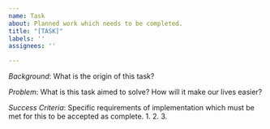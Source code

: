 ```yaml
---
name: Task
about: Planned work which needs to be completed.
title: "[TASK]"
labels: ''
assignees: ''

---
```


_Background_:
What is the origin of this task?

_Problem_:
What is this task aimed to solve?  How will it make our lives easier?

_Success Criteria_:
Specific requirements of implementation which must be met for this to be accepted as complete.
1. 
2. 
3.
